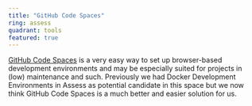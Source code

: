 ```yaml
---
title: "GitHub Code Spaces"
ring: assess
quadrant: tools
featured: true
---
```


[GitHub Code Spaces](https://github.com/features/codespaces) is a very easy way to set up browser-based development environments and may be
especially suited for projects in (low) maintenance and such. Previously we had Docker Development
Environments in Assess as potential candidate in this space but we now think GitHub Code Spaces is a
much better and easier solution for us.